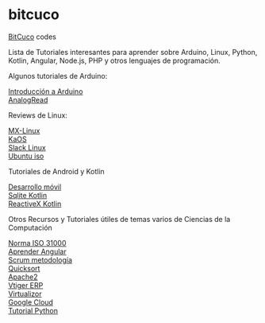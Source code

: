 # bitcuco
<a href="https://bitcu.co/">BitCuco</a> codes

Lista de Tutoriales interesantes para aprender sobre Arduino, Linux, Python, Kotlin, Angular, Node.js, PHP y otros lenguajes de programación.

Algunos tutoriales de Arduino:

<a href="https://bitcu.co/programar-en-arduino/">Introducción a Arduino</a><br>
<a href="https://bitcu.co/analogread-analogwrite-arduino/">AnalogRead</a><br>

Reviews de Linux:

<a href="https://bitcu.co/mx-linux/">MX-Linux</a><br>
<a href="https://bitcu.co/kaos-linux/">KaOS</a><br>
<a href="https://bitcu.co/slackware/">Slack Linux</a><br>
<a href="https://bitcu.co/ubuntu-studio/">Ubuntu iso</a><br>

Tutoriales de Android y Kotlin

<a href="https://bitcu.co/kotlin-android-studio/">Desarrollo móvil</a><br>
<a href="https://bitcu.co/dao-kotlin/">Sqlite Kotlin</a><br>
<a href="https://bitcu.co/retrofit-android/">ReactiveX Kotlin</a><br>

Otros Recursos y Tutoriales útiles de temas varios de Ciencias de la Computación

<a href="https://bitcu.co/iso-31000/">Norma ISO 31000</a><br>
<a href="https://bitcu.co/angular-guia-rapida/">Aprender Angular</a><br>
<a href="https://bitcu.co/scrum-master/">Scrum metodología</a><br>
<a href="https://bitcu.co/metodos-de-ordenamiento/">Quicksort</a><br>
<a href="https://bitcu.co/servidor-web-lamp/">Apache2</a><br>
<a href="https://bitcu.co/vtiger-crm/">Vtiger ERP</a><br>
<a href="https://bitcu.co/softaculous/">Virtualizor</a><br>
<a href="https://bitcu.co/computo-en-la-nube/">Google Cloud</a><br>
<a href="https://bitcu.co/que-es-python/">Tutorial Python</a><br>
